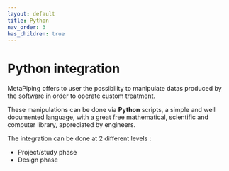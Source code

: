 ```yaml
---
layout: default
title: Python
nav_order: 3
has_children: true
---
```


# Python integration

MetaPiping offers to user the possibility to manipulate datas produced by the software in order to operate custom treatment.

These manipulations can be done via **Python** scripts, a simple and well documented language, with a great free mathematical, scientific and computer library, appreciated by engineers.

The integration can be done at 2 different levels :

- Project/study phase
- Design phase
